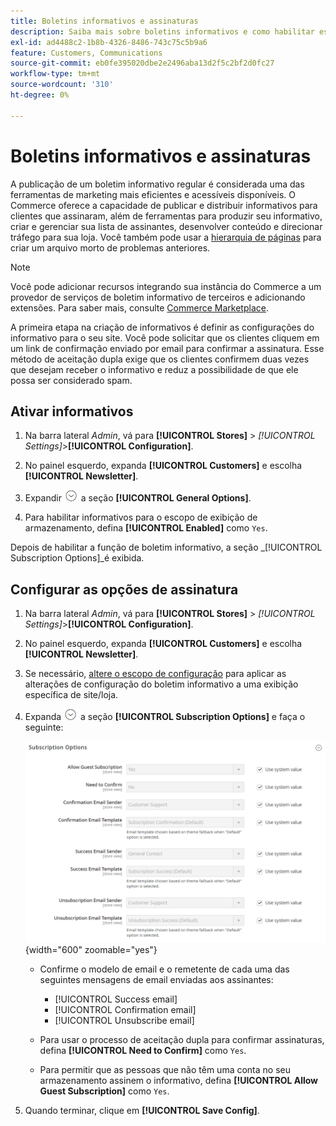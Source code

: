 ```yaml
---
title: Boletins informativos e assinaturas
description: Saiba mais sobre boletins informativos e como habilitar esse recurso como uma ferramenta promocional de baixo custo.
exl-id: ad4488c2-1b8b-4326-8486-743c75c5b9a6
feature: Customers, Communications
source-git-commit: eb0fe395020dbe2e2496aba13d2f5c2bf2d0fc27
workflow-type: tm+mt
source-wordcount: '310'
ht-degree: 0%

---
```


# Boletins informativos e assinaturas

A publicação de um boletim informativo regular é considerada uma das ferramentas de marketing mais eficientes e acessíveis disponíveis. O Commerce oferece a capacidade de publicar e distribuir informativos para clientes que assinaram, além de ferramentas para produzir seu informativo, criar e gerenciar sua lista de assinantes, desenvolver conteúdo e direcionar tráfego para sua loja. Você também pode usar a [hierarquia de páginas](../content-design/page-hierarchy.md) para criar um arquivo morto de problemas anteriores.

>[!NOTE]
>
>Você pode adicionar recursos integrando sua instância do Commerce a um provedor de serviços de boletim informativo de terceiros e adicionando extensões. Para saber mais, consulte [Commerce Marketplace](../getting-started/commerce-marketplace.md).

A primeira etapa na criação de informativos é definir as configurações do informativo para o seu site. Você pode solicitar que os clientes cliquem em um link de confirmação enviado por email para confirmar a assinatura. Esse método de aceitação dupla exige que os clientes confirmem duas vezes que desejam receber o informativo e reduz a possibilidade de que ele possa ser considerado spam.

## Ativar informativos

1. Na barra lateral _Admin_, vá para **[!UICONTROL Stores]** > _[!UICONTROL Settings]_>**[!UICONTROL Configuration]**.

1. No painel esquerdo, expanda **[!UICONTROL Customers]** e escolha **[!UICONTROL Newsletter]**.

1. Expandir ![Seletor de expansão](../assets/icon-display-expand.png) a seção **[!UICONTROL General Options]**.

1. Para habilitar informativos para o escopo de exibição de armazenamento, defina **[!UICONTROL Enabled]** como `Yes`.

Depois de habilitar a função de boletim informativo, a seção _[!UICONTROL Subscription Options]_é exibida.

## Configurar as opções de assinatura

1. Na barra lateral _Admin_, vá para **[!UICONTROL Stores]** > _[!UICONTROL Settings]_>**[!UICONTROL Configuration]**.

1. No painel esquerdo, expanda **[!UICONTROL Customers]** e escolha **[!UICONTROL Newsletter]**.

1. Se necessário, [altere o escopo de configuração](../getting-started/websites-stores-views.md#scope-settings) para aplicar as alterações de configuração do boletim informativo a uma exibição específica de site/loja.

1. Expanda ![Seletor de expansão](../assets/icon-display-expand.png) a seção **[!UICONTROL Subscription Options]** e faça o seguinte:

   ![Configuração de clientes - assinaturas de boletim informativo](../configuration-reference/customers/assets/newsletter-subscription-options.png){width="600" zoomable="yes"}

   - Confirme o modelo de email e o remetente de cada uma das seguintes mensagens de email enviadas aos assinantes:

      - [!UICONTROL Success email]
      - [!UICONTROL Confirmation email]
      - [!UICONTROL Unsubscribe email]

   - Para usar o processo de aceitação dupla para confirmar assinaturas, defina **[!UICONTROL Need to Confirm]** como `Yes`.

   - Para permitir que as pessoas que não têm uma conta no seu armazenamento assinem o informativo, defina **[!UICONTROL Allow Guest Subscription]** como `Yes`.

1. Quando terminar, clique em **[!UICONTROL Save Config]**.
